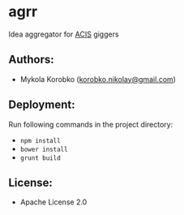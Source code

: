 # agrr
Idea aggregator for [ACIS](http://acis.org.ua) giggers

## Authors:
- Mykola Korobko (korobko.nikolay@gmail.com)

## Deployment:
Run following commands in the project directory:
- `npm install`
- `bower install`
- `grunt build`

## License:
- Apache License 2.0

